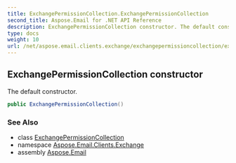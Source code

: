 ```yaml
---
title: ExchangePermissionCollection.ExchangePermissionCollection
second_title: Aspose.Email for .NET API Reference
description: ExchangePermissionCollection constructor. The default constructor
type: docs
weight: 10
url: /net/aspose.email.clients.exchange/exchangepermissioncollection/exchangepermissioncollection/
---
```

## ExchangePermissionCollection constructor

The default constructor.

```csharp
public ExchangePermissionCollection()
```

### See Also

* class [ExchangePermissionCollection](../)
* namespace [Aspose.Email.Clients.Exchange](../../exchangepermissioncollection/)
* assembly [Aspose.Email](../../../)


